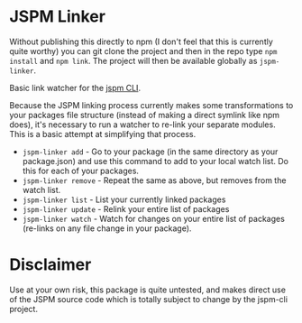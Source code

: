 # JSPM Linker
Without publishing this directly to npm (I don't feel that this is
currently quite worthy) you can git clone the project and then in the
repo type `npm install` and `npm link`. The project will then be
available globally as `jspm-linker`.

Basic link watcher for the [jspm CLI](https://github.com/jspm/jspm-cli).

Because the JSPM linking process currently makes some transformations
to your packages file structure (instead of making a direct symlink like
npm does), it's necessary to run a watcher to re-link your separate
modules. This is a basic attempt at simplifying that process.

* `jspm-linker add` - Go to your package (in the same directory as your
package.json) and use this command to add to your local watch list. Do
this for each of your packages.
* `jspm-linker remove` - Repeat the same as above, but removes from the
 watch list.
* `jspm-linker list` - List your currently linked packages
* `jspm-linker update` - Relink your entire list of packages
* `jspm-linker watch` - Watch for changes on your entire list of packages
(re-links on any file change in your package).

# Disclaimer
Use at your own risk, this package is quite untested, and makes direct use
 of the JSPM source code which is totally subject to change by the jspm-cli project.
